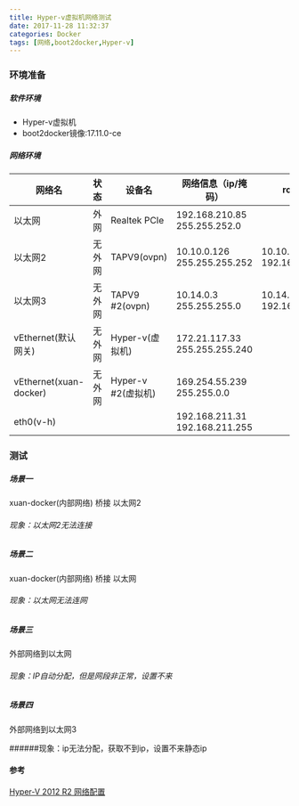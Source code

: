 ```yaml
---
title: Hyper-v虚拟机网络测试
date: 2017-11-28 11:32:37
categories: Docker
tags: [网络,boot2docker,Hyper-v]
---
```

### 环境准备

##### 软件环境

* Hyper-v虚拟机
* boot2docker镜像:17.11.0-ce

##### 网络环境

| 网络名                    | 状态   | 设备名             | 网络信息（ip/掩码）                         | route                        |
| ---------------------- | ---- | --------------- | ----------------------------------- | ---------------------------- |
| 以太网                    | 外网   | Realtek PCIe    | 192.168.210.85<br />255.255.252.0   |                              |
| 以太网2                   | 无外网  | TAPV9(ovpn)     | 10.10.0.126<br />255.255.255.252    | 10.10.0.0<br />192.168.12.0  |
| 以太网3                   | 无外网  | TAPV9 #2(ovpn)  | 10.14.0.3<br />255.255.255.0        | 10.14.0.0<br />192.168.123.0 |
| vEthernet(默认网关)        | 无外网  | Hyper-v(虚拟机)    | 172.21.117.33<br />255.255.255.240  |                              |
| vEthernet(xuan-docker) | 无外网  | Hyper-v #2(虚拟机) | 169.254.55.239<br />255.255.0.0     |                              |
| eth0(v-h)              |      |                 | 192.168.211.31<br />192.168.211.255 |                              |

### 测试

##### 场景一

xuan-docker(内部网络) 桥接 以太网2

###### 现象：以太网2无法连接

##### 场景二

xuan-docker(内部网络) 桥接 以太网

###### 现象：以太网无法连网

##### 场景三

外部网络到以太网

###### 现象：IP自动分配，但是网段非正常，设置不来

##### 场景四

外部网络到以太网3

######现象：ip无法分配，获取不到ip，设置不来静态ip

#### 参考

[Hyper-V 2012 R2 网络配置](http://www.cnblogs.com/wanggege/p/4749990.html)